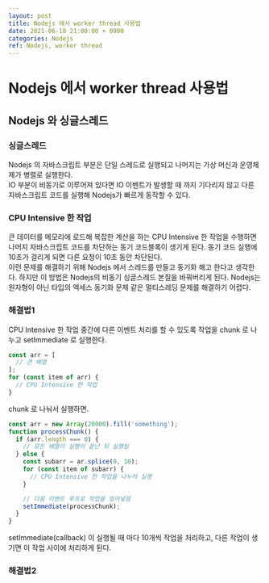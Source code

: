 ```yaml
---
layout: post
title: Nodejs 에서 worker thread 사용법
date: 2021-06-18 21:00:00 + 0900
categories: Nodejs
ref: Nodejs, worker thread
---
```


# Nodejs 에서 worker thread 사용법

## Nodejs 와 싱글스레드
### 싱글스레드
Nodejs 의 자바스크립트 부분은 단일 스레드로 실행되고 나머지는 가상 머신과 운영체제가 병렬로 실행한다.   
IO 부분이 비동기로 이루어져 있다면 IO 이벤트가 발생할 때 까지 기다리지 않고 다른 자바스크립트 코드를 실행해 Nodejs가 빠르게 동작할 수 있다.   

### CPU Intensive 한 작업
큰 데이터를 메모리에 로드해 복잡한 계산을 하는 CPU Intensive 한 작업을 수행하면 나머지 자바스크립트 코드를 차단하는 동기 코드블록이 생기게 된다. 동기 코드 실행에 10초가 걸리게 되면 다른 요청이 10초 동안 차단된다.   
이런 문제를 해결하기 위해 Nodejs 에서 스레드를 만들고 동기화 해고 한다고 생각한다. 하지만 이 방법은 Nodejs의 비동기 싱글스레드 본질을 바꿔버리게 된다. Nodejs는 원자형이 아닌 타입의 엑세스 동기화 문제 같은 멀티스레딩 문제를 해결하기 어렵다.

### 해결법1
CPU Intensive 한 작업 중간에 다른 이벤트 처리를 할 수 있도록 작업을 chunk 로 나누고 setImmediate 로 실행한다.

```javascript
const arr = [
  // 큰 배열
];
for (const item of arr) {
  // CPU Intensive 한 작업
}
```
chunk 로 나눠서 실행하면.
```javascript
const arr = new Array(20000).fill('something');
function processChunk() {
  if (arr.length === 0) {
    // 모든 배열이 실행이 끝난 뒤 실행됨
  } else {
    const subarr = ar.splice(0, 10);
    for (const item of subarr) {
      // CPU Intensive 한 작업을 나누어 실행
    }

    // 다음 이벤트 루프로 작업을 밀어넣음
    setImmediate(processChunk);
  }
}
```
setImmediate(callback) 이 실행될 때 마다 10개씩 작업을 처리하고, 다른 작업이 생기면 이 작업 사이에 처리하게 된다.

### 해결법2